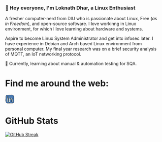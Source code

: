 ### 👋 Hey everyone, I'm Loknath Dhar, a Linux Enthusiast

A fresher computer-nerd from DIU who is passionate about Linux, Free (*as in Freedom*), and open-source software.
I love workinng in Linux environment, for which I love learning about hardware and systems.

Aspire to become Linux System Administrator and get into infosec later. I have experience in Debian and Arch based Linux environment from personal computer. My final year research was on a brief security analysis of MQTT, an IoT networking protocol.

🌱 Currently, learning about manual & automation testing for SQA.

# Find me around the web:

<a href="https://www.linkedin.com/in/dhar01/" target="blank"><img align="center" src="https://github.com/Dhar01/Dhar01/blob/main/socials/linkedin.png" alt="" height="30" /></a>

<!---I have to add social icon --->

# GitHub Stats

[![GitHub Streak](https://github-readme-streak-stats.herokuapp.com?user=Dhar01&theme=gruvbox&date_format=M%20j%5B%2C%20Y%5D)](https://git.io/streak-stats)

<!--
**Dhar01/Dhar01** is a ✨ _special_ ✨ repository because its `README.md` (this file) appears on your GitHub profile.

Here are some ideas to get you started:

- 🔭 I’m currently working on ...
- 🌱 I’m currently learning ...
- 👯 I’m looking to collaborate on ...
- 🤔 I’m looking for help with ...
- 💬 Ask me about ...
- 📫 How to reach me: ...
- 😄 Pronouns: ...
- ⚡ Fun fact: ...
-->
